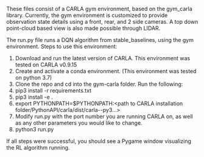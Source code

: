 These files consist of a CARLA gym environment, based on the gym_carla library. Currently, the gym environment is customized to provide observation state details using a front, rear, and 2 side cameras. A top down point-cloud based view is also made possible through LIDAR.

The run.py file runs a DQN algorithm from stable_baselines, using the gym environment. Steps to use this environment:

1. Download and run the latest version of CARLA. This environment was tested on CARLA v0.9.15
2. Create and activate a conda environment. (This environment was tested on python 3.7)
3. Clone the repo and cd into the gym-carla folder.
Run the following:
4. pip3 install -r requirements.txt
5. pip3 install -e .
6. export PYTHONPATH=$PYTHONPATH:<path to CARLA installation folder/PythonAPI/carla/dist/carla-<version>-py3...>
7. Modify run.py with the port number you are running CARLA on, as well as any other parameters you would like to change.
8. python3 run.py

If all steps were successful, you should see a Pygame window visualizing the RL algorithm running.
